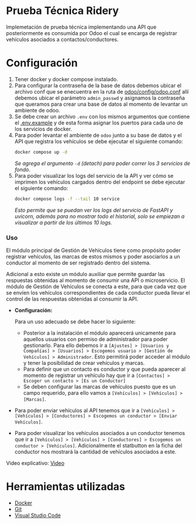 # Prueba Técnica Ridery

Implemetación de prueba técnica implementando una API que posteriormente es consumida por Odoo el cual se encarga de registrar vehículos asociados a contactos/conductores.

# Configuración

1. Tener docker y docker compose instalado.
2. Para configurar la contraseña de la base de datos debemos ubicar el archivo conf que se enecuentra en la ruta de [odoo/config/odoo.conf](https://github.com/VizMan0616/ridery-technical-test/blob/main/odoo/config/odoo.conf) allí debemos ubicar el parámetro `admin_passwd` y asignamos la contraseña que queramos para crear una base de datos al momento de levantar un ambiente de odoo.
3. Se debe crear un archivo `.env` con los mismos argumentos que contiene el [.env.example](https://github.com/VizMan0616/ridery-technical-test/blob/main/.env.example) y de esta forma asignar los puertos para cada uno de los servicios de docker.
4. Para poder levantar el ambiente de `odoo` junto a su base de datos y el API que registra los vehículos se debe ejecutar el siguiente comando:
    ```bash
    docker compose up -d
    ```
    _Se agrega el argumento `-d` (detach) para poder correr los 3 servicios de fondo._
5. Para poder visualizar los logs del servicio de la API y ver cómo se imprimen los vehículos cargados dentro del endpoint se debe ejecutar el siguiente comando:
    ```bash
    docker compose logs -f --tail 10 service
    ```
    _Esto permite que se puedan ver los logs del servicio de FastAPI y uvicorn, además para no mostrar todo el historial, solo se empiezan a visualizar a partir de los últimos 10 logs._

### Uso

El módulo principal de Gestión de Vehículos tiene como propósito poder registrar vehículos, las marcas de estos mismos y poder asociarlos a un conductor al momento de ser registrado dentro del sistema.

Adicional a esto existe un módulo auxiliar que permite guardar las respuestas obtenidas al momento de consumir una API o microservicio. El módulo de Gestión de Vehículos se conecta a este, para que cada vez que se envíen los vehículos correspondientes de cada conductor pueda llevar el control de las respuestas obtenidas al consumir la API.

  - __Configuración:__

    Para un uso adecuado se debe hacer lo siguiente:

    - Posterior a la instalación el módulo aparecerá unicamente para aquellos usuarios con permiso de administrador para poder gestionarlo. Para ello debemos ir a `[Ajustes] > [Usuarios y Compañías] > [Usuarios] > Escogemos usuario > [Gestión de Vehículos] > Administrador`. Esto permitirá poder acceder al módulo y tener la posibilidad de crear vehículos y marcas.
    - Para definir que un contacto es conductor y que pueda aparecer al momento de registrar un vehículo hay que ir a `[Contactos] > Escoger un contacto > [Es un Conductor]`
    - Se deben configurar las marcas de vehículos puesto que es un campo requerido, para ello vamos a `[Vehículos] > [Vehículos] > [Marcas]`.
  - Para poder enviar vehículos al API tenemos que ir a `[Vehículos] > [Vehículos] > [Conductores] > Escogemos un conductor > [Enviar Vehículos]`.
  - Para poder visualizar los vehículos asociados a un conductor tenemos que ir a `[Vehículos] > [Vehículos] > [Conductores] > Escogemos un conductor > [Vehículos]`. Adicionalmente el statbutton en la ficha del conductor nos mostrará la cantidad de vehículos asociados a este.

Video explicativo: [Video](https://komododecks.com/recordings/wqnxshWcLxPspIej33Hv)

# Herramientas utilizadas
  - [Docker](https://www.docker.com/)
  - [Git](https://git-scm.com/)
  - [Visual Studio Code](https://code.visualstudio.com/)
